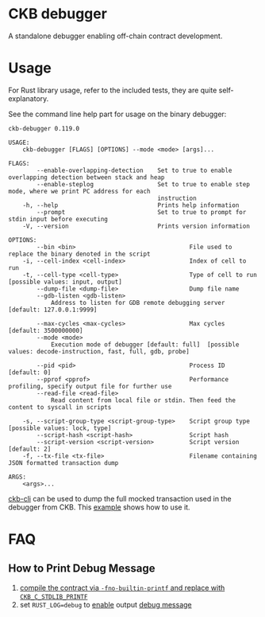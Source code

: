 # CKB debugger

A standalone debugger enabling off-chain contract development.

# Usage

For Rust library usage, refer to the included tests, they are quite self-explanatory.

See the command line help part for usage on the binary debugger:

```text
ckb-debugger 0.119.0

USAGE:
    ckb-debugger [FLAGS] [OPTIONS] --mode <mode> [args]...

FLAGS:
        --enable-overlapping-detection    Set to true to enable overlapping detection between stack and heap
        --enable-steplog                  Set to true to enable step mode, where we print PC address for each
                                          instruction
    -h, --help                            Prints help information
        --prompt                          Set to true to prompt for stdin input before executing
    -V, --version                         Prints version information

OPTIONS:
        --bin <bin>                                File used to replace the binary denoted in the script
    -i, --cell-index <cell-index>                  Index of cell to run
    -t, --cell-type <cell-type>                    Type of cell to run [possible values: input, output]
        --dump-file <dump-file>                    Dump file name
        --gdb-listen <gdb-listen>
            Address to listen for GDB remote debugging server [default: 127.0.0.1:9999]

        --max-cycles <max-cycles>                  Max cycles [default: 3500000000]
        --mode <mode>
            Execution mode of debugger [default: full]  [possible values: decode-instruction, fast, full, gdb, probe]

        --pid <pid>                                Process ID [default: 0]
        --pprof <pprof>                            Performance profiling, specify output file for further use
        --read-file <read-file>
            Read content from local file or stdin. Then feed the content to syscall in scripts

    -s, --script-group-type <script-group-type>    Script group type [possible values: lock, type]
        --script-hash <script-hash>                Script hash
        --script-version <script-version>          Script version [default: 2]
    -f, --tx-file <tx-file>                        Filename containing JSON formatted transaction dump

ARGS:
    <args>...
```

[ckb-cli](https://github.com/nervosnetwork/ckb-cli) can be used to dump the full mocked transaction used in the debugger from CKB. This [example](./examples/mock_tx.md) shows how to use it.

# FAQ

## How to Print Debug Message

1. [compile the contract via `-fno-builtin-printf` and replace with `CKB_C_STDLIB_PRINTF`](https://github.com/nervosnetwork/ckb-vm/discussions/193)
2. set `RUST_LOG=debug` to [enable](https://docs.rs/env_logger/latest/env_logger/) output [debug message](https://github.com/nervosnetwork/ckb-standalone-debugger/blob/eaeb6128837cc3103dbaa5eb61a1f49304935e5a/bins/src/main.rs#L266-L268)
